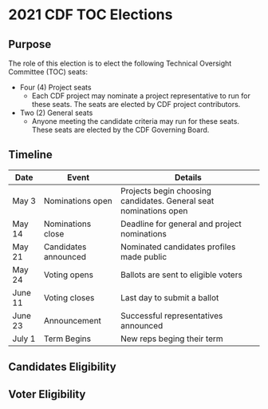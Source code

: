 # 2021 CDF TOC Elections

## Purpose

The role of this election is to elect the following Technical Oversight Committee (TOC) seats:
   * Four (4) Project seats 
      * Each CDF project may nominate a project representative to run for these seats. The seats are elected by CDF project contributors. 
   * Two (2) General seats 
      * Anyone meeting the candidate criteria may run for these seats. These seats are elected by the CDF Governing Board.

## Timeline

| Date  | Event | Details  |
| ----- | ----- | -------- |
| May 3 | Nominations open | Projects begin choosing candidates. General seat nominations open |
| May 14 | Nominations close | Deadline for general and project nominations |
| May 21 | Candidates announced | Nominated candidates profiles made public |
| May 24 | Voting opens | Ballots are sent to eligible voters | 
| June 11 | Voting closes | Last day to submit a ballot | 
| June 23 | Announcement | Successful representatives announced | 
| July 1 | Term Begins | New reps beging their term | 



## Candidates Eligibility

## Voter Eligibility
